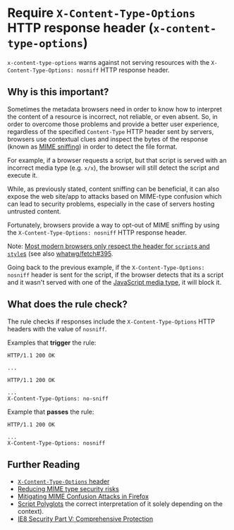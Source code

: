 # Require `X-Content-Type-Options` HTTP response header (`x-content-type-options`)

`x-content-type-options` warns against not serving resources with the
`X-Content-Type-Options: nosniff` HTTP response header.


## Why is this important?

Sometimes the metadata browsers need in order to know how to interpret
the content of a resource is incorrect, not reliable, or even absent.
So, in order to overcome those problems and provide a better user
experience, regardless of the specified `Content-Type` HTTP header sent
by servers, browsers use contextual clues and inspect the bytes of the
response (known as [MIME sniffing](https://mimesniff.spec.whatwg.org/))
in order to detect the file format.

For example, if a browser requests a script, but that script is served
with an incorrect media type (e.g. `x/x`), the browser will still detect
the script and execute it.

While, as previously stated, content sniffing can be beneficial, it
can also expose the web site/app to attacks based on MIME-type confusion
which can lead to security problems, especially in the case of servers
hosting untrusted content.

Fortunately, browsers provide a way to opt-out of MIME sniffing by
using the `X-Content-Type-Options: nosniff` HTTP response header.

Note: [Most modern browsers only respect the header for `script`s and
`style`s](https://fetch.spec.whatwg.org/#should-response-to-request-be-blocked-due-to-nosniff%3F)
(see also [whatwg/fetch#395](https://github.com/whatwg/fetch/issues/395).

Going back to the previous example, if the `X-Content-Type-Options: nosniff`
header is sent for the script, if the browser detects that its a script
and it wasn't served with one of the [JavaScript media
type](https://html.spec.whatwg.org/multipage/scripting.html#javascript-mime-type),
it will block it.


## What does the rule check?

The rule checks if responses include the `X-Content-Type-Options`
HTTP headers with the value of `nosniff`.

Examples that **trigger** the rule:

```text
HTTP/1.1 200 OK

...
```

```text
HTTP/1.1 200 OK

...
X-Content-Type-Options: no-sniff
```

Example that **passes** the rule:

```text
HTTP/1.1 200 OK

...
X-Content-Type-Options: nosniff
```


## Further Reading

* [`X-Content-Type-Options` header](https://fetch.spec.whatwg.org/#x-content-type-options-header)
* [Reducing MIME type security risks](https://msdn.microsoft.com/en-us/library/gg622941.aspx)
* [Mitigating MIME Confusion Attacks in Firefox](https://blog.mozilla.org/security/2016/08/26/mitigating-mime-confusion-attacks-in-firefox/)
* [Script Polyglots](https://blogs.msdn.microsoft.com/ieinternals/2014/11/24/script-polyglots/) the correct interpretation of it solely depending on the context).
* [IE8 Security Part V: Comprehensive Protection](https://blogs.msdn.microsoft.com/ie/2008/07/02/ie8-security-part-v-comprehensive-protection/)
